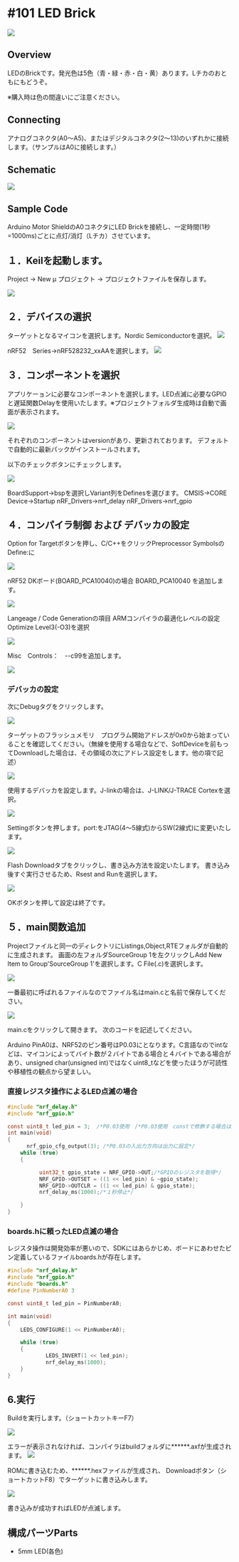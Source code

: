 # #101 LED Brick

![](/img/LED_101/101_led.jpg)
<!--COLORME-->

## Overview
LEDのBrickです。発光色は5色（青・緑・赤・白・黄）あります。Lチカのおともにもどうぞ。

※購入時は色の間違いにご注意ください。

## Connecting
アナログコネクタ(A0〜A5)、またはデジタルコネクタ(2〜13)のいずれかに接続します。（サンプルはA0に接続します。）

## Schematic
![](/img/led101_schmatic.png)

## Sample Code
Arduino Motor ShieldのA0コネクタにLED Brickを接続し、一定時間(1秒=1000ms)ごとに点灯/消灯（Lチカ）させています。

## １．Keilを起動します。
Project → New μ プロジェクト → プロジェクトファイルを保存します。

![](/img/LED_101/_101_ProjectMake.png)

## ２．デバイスの選択
ターゲットとなるマイコンを選択します。Nordic Semiconductorを選択。
![](/img/LED_101/Selection_Soc.png)

nRF52　Series→nRF528232_xxAAを選択します。
![](/img/LED_101/SocVersionSelect.jpg)

## ３．コンポーネントを選択
アプリケーョンに必要なコンポーネントを選択します。LED点滅に必要なGPIOと遅延関数Delayを使用いたします。※プロジェクトフォルダ生成時は自動で画面が表示されます。

![](/img/LED_101/ModuleButton.jpg)

それぞれのコンポーネントはversionがあり、更新されております。
デフォルトで自動的に最新パックがインストールされます。

以下のチェックボタンにチェックします。

![](/img/LED_101/Selection_Componet.jpg)

BoardSupport→bspを選択しVariant列をDefinesを選びます。
CMSIS→CORE
Device→Startup
nRF_Drivers→nrf_delay
nRF_Drivers→nrf_gpio

## ４．コンパイラ制御 および デバッカの設定

Option for Targetボタンを押し、C/C++をクリックPreprocessor SymbolsのDefine:に

![](/img/LED_101/OptionsButton.jpg)

nRF52 DKボード(BOARD_PCA10040)の場合
BOARD_PCA10040
を追加します。

![](/img/LED_101/OptionSettigs_Define.jpg)

Langeage / Code Generationの項目
ARMコンパイラの最適化レベルの設定
Optimize Level3(-O3)を選択

![](/img/LED_101/OptionSettigs_Optimization.jpg)

Misc　Controls：　--c99を追加します。

![](/img/LED_101/OptionSettigs_MiscContorls.jpg)

### デバッカの設定

次にDebugタグをクリックします。

![](/img/LED_101/OptionsTarget_C.png)

ターゲットのフラッシュメモリ　プログラム開始アドレスが0x0から始まっていることを確認してください。（無線を使用する場合などで、SoftDeviceを前もってDownloadした場合は、その領域の次にアドレス設定をします。他の項で記述）

![](/img/LED_101/OptionsTarget.png)

使用するデバッカを設定します。J-linkの場合は、J-LINK/J-TRACE Cortexを選択。

![](/img/LED_101/J-linkSettings.jpg)

Settingボタンを押します。port:をJTAG(4～5線式)からSW(2線式)に変更いたします。

![](/img/LED_101/build_Settings.jpg)

Flash Downloadタブをクリックし、書き込み方法を設定いたします。
書き込み後すぐ実行させるため、Rsest and Runを選択します。

![](/img/LED_101/WriteSettings.jpg)

OKボタンを押して設定は終了です。


## ５．main関数追加
Projectファイルと同一のディレクトリにListings,Object,RTEフォルダが自動的に生成されます。
画面の左フォルダSourceGroup 1を左クリックしAdd New Item to Group'SourceGroup 1'を選択します。C File(.c)を選択します。

![](/img/LED_101/AddNewGroup.png)

一番最初に呼ばれるファイルなのでファイル名はmain.cと名前で保存してください。

![](/img/LED_101/SouceGroupSelection.png)

main.cをクリックして開きます。
次のコードを記述してください。


Arduino PinA0は、NRF52のピン番号はP0.03にとなります。C言語なのでintなどは、マイコンによってバイト数が２バイトである場合と４バイトである場合があり、unsigned char(unsigned int)ではなくuint8_tなどを使ったほうが可読性や移植性の観点から望ましい。

### 直接レジスタ操作によるLED点滅の場合

```c
#include "nrf_delay.h"
#include "nrf_gpio.h"

const uint8_t led_pin = 3;  /*P0.03使用　/*P0.03使用　constで修飾する場合は定数はROMに格納されRAM領域の節約になる*/
int main(void)
{
      nrf_gpio_cfg_output(3); /*P0.03の入出力方向は出力に設定*/
    while (true)
    {

          uint32_t gpio_state = NRF_GPIO->OUT;/*GPIOのレジスタを取得*/
          NRF_GPIO->OUTSET = ((1 << led_pin) & ~gpio_state);
          NRF_GPIO->OUTCLR = ((1 << led_pin) & gpio_state);
          nrf_delay_ms(1000);/*１秒停止*/

    }
}
```


### boards.hに頼ったLED点滅の場合

レジスタ操作は開発効率が悪いので、SDKにはあらかじめ、ボードにあわせたピン定義しているファイルboards.hが存在します。

```c
#include "nrf_delay.h"
#include "nrf_gpio.h"
#include "boards.h"
#define PinNumberA0 3

const uint8_t led_pin = PinNumberA0;

int main(void)
{
    LEDS_CONFIGURE(1 << PinNumberA0);

    while (true)
    {  
            LEDS_INVERT(1 << led_pin);
            nrf_delay_ms(1000);
    }
}

```


## 6.実行

Buildを実行します。（ショートカットキーF7）

![](/img/LED_101/BuildButtion.jpg)

エラーが表示されなければ、コンパイラはbuildフォルダに******.axfが生成されます。
![](/img/LED_101/BuildSuccess.jpg)

ROMに書き込むため、******.hexファイルが生成され、
Downloadボタン（ショートカットF8）でターゲットに書き込みします。

![](/img/LED_101/Programing_Done.jpg)

書き込みが成功すればLEDが点滅します。



## 構成パーツParts
- 5mm LED(各色)
